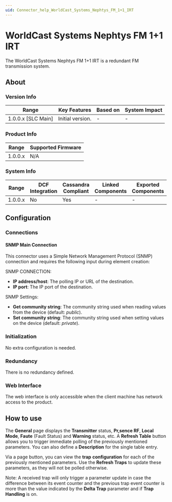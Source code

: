 ```yaml
---
uid: Connector_help_WorldCast_Systems_Nephtys_FM_1+1_IRT
---
```


# WorldCast Systems Nephtys FM 1+1 IRT

The WorldCast Systems Nephtys FM 1+1 IRT is a redundant FM transmission system.

## About

### Version Info

| Range                | Key Features     | Based on     | System Impact     |
|----------------------|------------------|--------------|-------------------|
| 1.0.0.x [SLC Main]   | Initial version. | -            | -                 |

### Product Info

| Range     | Supported Firmware     |
|-----------|------------------------|
| 1.0.0.x   | N/A                    |

### System Info

| Range     | DCF Integration     | Cassandra Compliant     | Linked Components     | Exported Components     |
|-----------|---------------------|-------------------------|-----------------------|-------------------------|
| 1.0.0.x   | No                  | Yes                     | -                     | -                       |

## Configuration

### Connections

#### SNMP Main Connection

This connector uses a Simple Network Management Protocol (SNMP) connection and requires the following input during element creation:

SNMP CONNECTION:

- **IP address/host**: The polling IP or URL of the destination.
- **IP port**: The IP port of the destination.

SNMP Settings:

- **Get community string**: The community string used when reading values from the device (default: *public*).
- **Set community string**: The community string used when setting values on the device (default: *private*).

### Initialization

No extra configuration is needed.

### Redundancy

There is no redundancy defined.

### Web Interface

The web interface is only accessible when the client machine has network access to the product.

## How to use

The **General** page displays the **Transmitter** status, **Pr‚sence RF**, **Local Mode**, **Faute** (Fault Status) and **Warning** status, etc. A **Refresh Table** button allows you to trigger immediate polling of the previously mentioned parameters. You can also define a **Description** for the single table entry.

Via a page button, you can view the **trap** **configuration** for each of the previously mentioned parameters. Use the **Refresh Traps** to update these parameters, as they will not be polled otherwise.

Note: A received trap will only trigger a parameter update in case the difference between its event counter and the previous trap event counter is more than the value indicated by the **Delta Trap** parameter and if **Trap Handling** is on.
